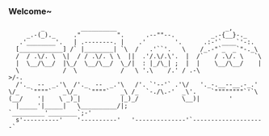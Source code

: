 ### Welcome~ 

<!--
**kakavegeta/kakavegeta** is a ✨ _special_ ✨ repository because its `README.md` (this file) appears on your GitHub profile.

Here are some ideas to get you started:

- 🔭 I’m currently working on ...
- 🌱 I’m currently learning ...
- 👯 I’m looking to collaborate on ...
- 🤔 I’m looking for help with ...
- 💬 Ask me about ...
- 📫 How to reach me: ...
- 😄 Pronouns: ...
- ⚡ Fun fact: ...
-->
```
         _          __________                              _,
     _.-(_)._     ."          ".      .--""--.          _.-{__}-._
   .'________'.   | .--------. |    .'        '.      .:-'`____`'-:.
  [____________] /` |________| `\  /   .'``'.   \    /_.-"`_  _`"-._\
  /  / .\/. \  \|  / / .\/. \ \  ||  .'/.\/.\'.  |  /`   / .\/. \   `\
  |  \__/\__/  |\_/  \__/\__/  \_/|  : |_/\_| ;  |  |    \__/\__/    |
  \            /  \            /   \ '.\    /.' / .-\                >/-.
  /'._  --  _.'\  /'._  --  _.'\   /'. `'--'` .'\/   '._-.__--__.-_.'
\/_   `""""`   _\/_   `""""`   _\ /_  `-./\.-'  _\'.    `""""""""`'`\
(__/    '|    \ _)_|           |_)_/            \__)|        '
  |_____'|_____|   \__________/|;                  `_________'________`;-'
  s'----------'    '----------'   '--------------'`--------------------`
```
